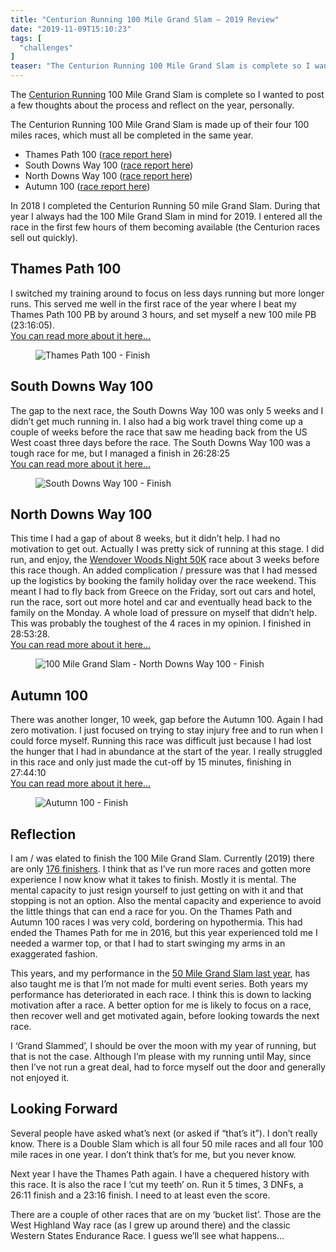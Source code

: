 ```yaml
---
title: "Centurion Running 100 Mile Grand Slam – 2019 Review"
date: "2019-11-09T15:10:23"
tags: [
  "challenges"
]
teaser: "The Centurion Running 100 Mile Grand Slam is complete so I wanted to post a few thoughts about the process and reflect on the year, personally. The Centurion Running 100 Mile Grand Slam is made up of their four 100 miles races, which must all be completed in the same year. Thames Path 100 (race [&hellip;]\n"
---
```

The [Centurion Running](https://centurionrunning.com/) 100 Mile Grand Slam is complete so I wanted to post a few thoughts about the process and reflect on the year, personally.

The Centurion Running 100 Mile Grand Slam is made up of their four 100 miles races, which must all be completed in the same year.

-   Thames Path 100 ([race report here](https://kennetrunner.com/thames-path-100-2019-race-report/))
-   South Downs Way 100 ([race report here](https://kennetrunner.com/south-downs-way-100-2019-race-report/))
-   North Downs Way 100 ([race report here](https://kennetrunner.com/north-downs-way-100-2019-race-report/))
-   Autumn 100 ([race report here](https://kennetrunner.com/autumn-100-2019-race-report/))

In 2018 I completed the Centurion Running 50 mile Grand Slam. During that year I always had the 100 Mile Grand Slam in mind for 2019. I entered all the race in the first few hours of them becoming available (the Centurion races sell out quickly).

Thames Path 100
---------------

I switched my training around to focus on less days running but more longer runs. This served me well in the first race of the year where I beat my Thames Path 100 PB by around 3 hours, and set myself a new 100 mile PB (23:16:05).  
[You can read more about it here…](https://kennetrunner.com/thames-path-100-2019-race-report/)

<figure><img loading="lazy" decoding="async" src="assets/images/CENTR-19-FINISH-329-1024x683.jpg" alt="Thames Path 100 - Finish"></figure>

South Downs Way 100
-------------------

The gap to the next race, the South Downs Way 100 was only 5 weeks and I didn’t get much running in. I also had a big work travel thing come up a couple of weeks before the race that saw me heading back from the US West coast three days before the race. The South Downs Way 100 was a tough race for me, but I managed a finish in 26:28:25  
[You can read more about it here…](https://kennetrunner.com/2019/south-downs-way-100-2019-race-report/)

<figure><img loading="lazy" decoding="async" src="assets/images/CENTR-19-SDW100-FINISH-702-1024x683.jpg" alt="South Downs Way 100 - Finish"></figure>

North Downs Way 100
-------------------

This time I had a gap of about 8 weeks, but it didn’t help. I had no motivation to get out. Actually I was pretty sick of running at this stage. I did run, and enjoy, the [Wendover Woods Night 50K](https://kennetrunner.com/wendover-woods-night-50k-2019-race-report/) race about 3 weeks before this race though. An added complication / pressure was that I had messed up the logistics by booking the family holiday over the race weekend. This meant I had to fly back from Greece on the Friday, sort out cars and hotel, run the race, sort out more hotel and car and eventually head back to the family on the Monday. A whole load of pressure on myself that didn’t help.  
This was probably the toughest of the 4 races in my opinion. I finished in 28:53:28.  
[You can read more about it here…](https://kennetrunner.com/north-downs-way-100-2019-race-report/)

<figure><img loading="lazy" decoding="async" src="assets/images/CENTR-19-NDW100-FINISH-669-1024x683.jpg" alt="100 Mile Grand Slam - North Downs Way 100 - Finish"></figure>

Autumn 100
----------

There was another longer, 10 week, gap before the Autumn 100. Again I had zero motivation. I just focused on trying to stay injury free and to run when I could force myself. Running this race was difficult just because I had lost the hunger that I had in abundance at the start of the year. I really struggled in this race and only just made the cut-off by 15 minutes, finishing in 27:44:10  
[You can read more about it here…](https://kennetrunner.com/autumn-100-2019-race-report/)

<figure><img loading="lazy" decoding="async" src="assets/images/CENTR-19-A100-FINISH-447-1024x683.jpg" alt="Autumn 100 - Finish"></figure>

Reflection
----------

I am / was elated to finish the 100 Mile Grand Slam. Currently (2019) there are only [176 finishers](https://centurionrunning.com/stats/grandslam/100). I think that as I’ve run more races and gotten more experience I now know what it takes to finish. Mostly it is mental. The mental capacity to just resign yourself to just getting on with it and that stopping is not an option. Also the mental capacity and experience to avoid the little things that can end a race for you. On the Thames Path and Autumn 100 races I was very cold, bordering on hypothermia. This had ended the Thames Path for me in 2016, but this year experienced told me I needed a warmer top, or that I had to start swinging my arms in an exaggerated fashion.

This years, and my performance in the [50 Mile Grand Slam last year](https://kennetrunner.com/2018-review/), has also taught me is that I’m not made for multi event series. Both years my performance has deteriorated in each race. I think this is down to lacking motivation after a race. A better option for me is likely to focus on a race, then recover well and get motivated again, before looking towards the next race.

I ‘Grand Slammed’, I should be over the moon with my year of running, but that is not the case. Although I’m please with my running until May, since then I’ve not run a great deal, had to force myself out the door and generally not enjoyed it.

Looking Forward
---------------

Several people have asked what’s next (or asked if “that’s it”). I don’t really know. There is a Double Slam which is all four 50 mile races and all four 100 mile races in one year. I don’t think that’s for me, but you never know.

Next year I have the Thames Path again. I have a chequered history with this race. It is also the race I ‘cut my teeth’ on. Run it 5 times, 3 DNFs, a 26:11 finish and a 23:16 finish. I need to at least even the score.

There are a couple of other races that are on my ‘bucket list’. Those are the West Highland Way race (as I grew up around there) and the classic Western States Endurance Race. I guess we’ll see what happens…
